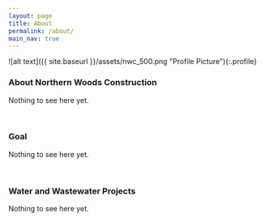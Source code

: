 ```yaml
---
layout: page
title: About
permalink: /about/
main_nav: true
---
```


![alt text]({{ site.baseurl }}/assets/nwc_500.png "Profile Picture"){:.profile}

### About Northern Woods Construction
Nothing to see here yet.

<br>

### Goal
Nothing to see here yet.

<br>

### Water and Wastewater Projects
Nothing to see here yet.